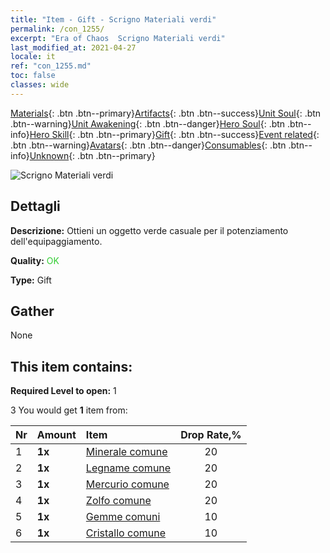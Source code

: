 ```yaml
---
title: "Item - Gift - Scrigno Materiali verdi"
permalink: /con_1255/
excerpt: "Era of Chaos  Scrigno Materiali verdi"
last_modified_at: 2021-04-27
locale: it
ref: "con_1255.md"
toc: false
classes: wide
---
```

 [Materials](/ItemsIT/){: .btn .btn--primary}[Artifacts](/ItemsIT/Artifacts/){: .btn .btn--success}[Unit Soul](/ItemsIT/UnitSoul/){: .btn .btn--warning}[Unit Awakening](/ItemsIT/UnitAwakening/){: .btn .btn--danger}[Hero Soul](/ItemsIT/HeroSoul/){: .btn .btn--info}[Hero Skill](/ItemsIT/HeroSkill/){: .btn .btn--primary}[Gift](/ItemsIT/Gift/){: .btn .btn--success}[Event related](/ItemsIT/Events/){: .btn .btn--warning}[Avatars](/ItemsIT/Avatars/){: .btn .btn--danger}[Consumables](/ItemsIT/Consumables/){: .btn .btn--info}[Unknown](/ItemsIT/Unknown/){: .btn .btn--primary}

 ![Scrigno Materiali verdi](/images/t/i_304002.png)

## Dettagli
 **Descrizione:** Ottieni un oggetto verde casuale per il potenziamento dell'equipaggiamento.

 **Quality:** <span style="color: #32CD32">OK</span>

 **Type:** Gift

## Gather

  None

## This item contains:

 **Required Level to open:** 1

 3 You would get **1** item  from:

  | Nr | Amount |     Item    | Drop Rate,% |
  |:---|:-------|:------------|:---------:|
  | 1 |  **1x** | [Minerale comune](/ItemsIT/mat_6/) | 20 | 
  | 2 |  **1x** | [Legname comune](/ItemsIT/mat_7/) | 20 | 
  | 3 |  **1x** | [Mercurio comune](/ItemsIT/mat_8/) | 20 | 
  | 4 |  **1x** | [Zolfo comune](/ItemsIT/mat_9/) | 20 | 
  | 5 |  **1x** | [Gemme comuni](/ItemsIT/mat_10/) | 10 | 
  | 6 |  **1x** | [Cristallo comune](/ItemsIT/mat_11/) | 10 | 
